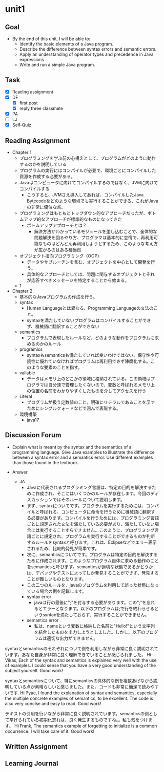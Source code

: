 # unit1

## Goal

- By the end of this unit, I will be able to:
  - Identify the basic elements of a Java program.
  - Describe the difference between syntax errors and semantic errors.
  - Apply an understanding of operator types and precedence in Java expressions
  - Write and run a simple Java program.

## Task

- [x] Reading assignment
- [x] DF
  - [x] first post
  - [x] reply three classmate
- [x] PA
- [ ] LJ
- [x] Self-Quiz

## Reading Assignment

- Chapter 1
  - プログラミングを学ぶ前の心構えとして、プログラムがどのように動作するのかを説明している
  - プログラムの実行にはコンパイルが必要で、環境ごとにコンパイルした資源を作成する必要がある。
  - Javaはコンピュータに向けてコンパイルするのではなく、JVMに向けてコンパイルする
    - こうすると、JVMさえ導入してあれば、コンパイルしたJava Bytecodeをどのような環境でも実行することができる、これがJavaの非常に優位な点。
  - プログラミングはもともとトップダウン的なアプローチだったが、ボトムアップ的なアプローチが標準的なものになってきた
    - ボトムアップアプローチとは？
      - 解決方法がわかっているモジュールを差し込むことで、全体的な問題解決を図るやり方、プログラマは基本的に怠惰で、再利用可能なものはどんどん再利用しようとするため、このような考え方が広がるのはある種当然
  - オブジェクト指向プログラミング（OOP）
    - データやサブルーチンを含む、オブジェクトを中心として開発を行う。
    - 具体的なアプローチとしては、問題に関与するオブジェクトとそれが応答すべきメッセージを特定することから始まる。
  - 1
- Chapter 2
  - 基本的なJavaプログラムの作成を行う。
  - syntax
    - Human Languageとは異なる、Programming Languageの文法のこと。
    - syntaxを満たしていないプログラムはコンパイルすることができず、機械語に翻訳することができない
  - semantics
    - プログラムで表現したルールなど、どのような動作をプログラムに求めるのかのルール
  - programics
    - syntaxもsemanticsも満たしていれば良いわけではない、保守性や可読性に優れていなければプログラムは再利用できず陳腐化する。このような要素のことを指す。
  - valiable
    - データはメモリ上のどこかの領域に格納されている。この領域はプログラマは自分達で管理したくないので、変数と呼ばれるメモリ上の位置の名前をわかりやすくしたものを介してアクセスを行う
  - Literal
    - プログラムが扱う定数値のこと。明確にリテラルであることを示すためにシングルクォードなどで囲んで表現する。
  - 環境構築
    - java17

## Discussion Forum

- Explain what is meant by the syntax and the semantics of a programming language. Give Java examples to illustrate the difference between a syntax error and a semantics error. Use different examples than those found in the textbook.

- Answer
  - JA
    - Javaに代表されるプログラミング言語は、特定の目的を解決するために作成され、そこにはいくつかのルールが存在します。今回のディスカッションではそのルールについて説明します。
    - まず、syntaxについてです。プログラムを実行するためには、コンパイルと呼ばれる、コンピュータに命令を行うために機械語に翻訳する必要があります。コンパイルを行うためには、プログラミング言語ごとに規定された文法を満たしている必要があり、満たしていない場合には実行することすらできません。このように、プログラミング言語ごとに規定され、プログラムを実行することができるものか判断するルールをsyntaxと呼びます。これは、Eclipseなどでエラー表示されるため、比較的発見が簡単です。
    - 次に、semanticsについてです。プログラムは特定の目的を解決するために作成されます。このようなプログラム自体に求める動作のことをsemanticsと呼びます。semanticsが適切な状態であるかどうかは、デバッグやテストによってしか発見することができず、発見することが難しいものとなります。
    - この二つのルールを、javaのプログラムを利用して誤った状態になっている場合の例を記載します。
    - syntax error
      - javaは行の最後に";"を付与する必要があります。この";"を忘れるとエラーとなります。以下のプログラムは;で行を終わらせるというsyntaxを満たしておらず、実行することができません。
    - semantics error
      - 私は、nameという変数に格納した名前と"Hello!"という文字列を結合したものを出力しようとしました。しかし、以下のプログラムは適切な出力ができません。

syntaxとsemanticsのそれぞれについて例を利用しながら非常に良く説明されています。あなた自身が非常に良く理解できていることが感じられました。
Hi Vikas,
Each of the syntax and semantics is explained very well with the use of examples. I could sense that you have a very good understanding of the subject yourself. Good work!

syntaxとsemanticsについて、特にsemanticsの具体的な例を複数あげながら説明している点が素晴らしいと感じました。また、コードも非常に簡潔で読みやすいです.
Hi Pyae,
I found the explanation of syntax and semantics, especially the multiple concrete examples of semantics, to be excellent. The code is also very concise and easy to read. Good work!

テキストの引用を行いながら非常に良く説明されています。semanticsの例として挙げられている初期化忘れは、良く発生するものですね。。私も気をつけます。
Hi Frank,
The semantics example of forgetting to initialize is a common occurrence. I will take care of it. Good work!

## Written Assignment

## Learning Journal

